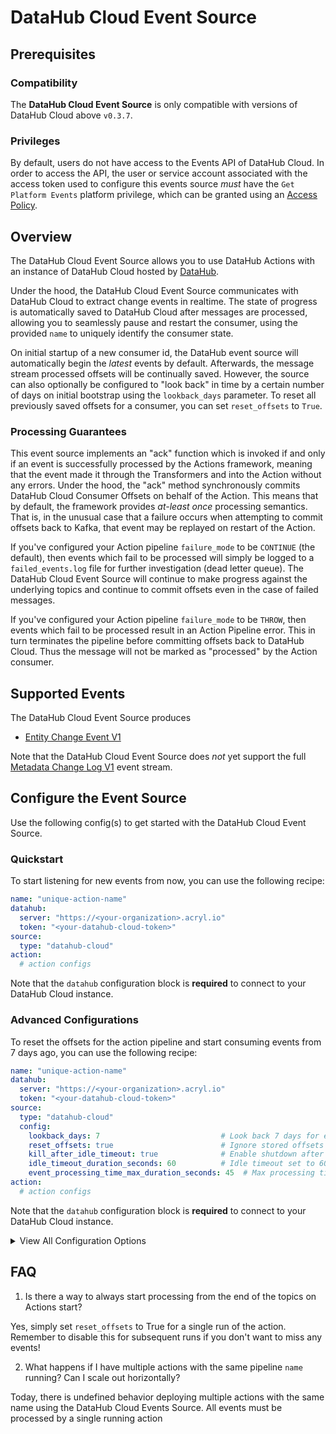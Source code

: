 # DataHub Cloud Event Source

## Prerequisites

### Compatibility

The **DataHub Cloud Event Source** is only compatible with versions of DataHub Cloud above  `v0.3.7`.

### Privileges

By default, users do not have access to the Events API of DataHub Cloud. In order to access the API, the user or service account
associated with the access token used to configure this events source _must_ have the `Get Platform Events` platform privilege, which
can be granted using an [Access Policy](https://datahubproject.io/docs/authorization/access-policies-guide/).

## Overview

The DataHub Cloud Event Source allows you to use DataHub Actions with an instance of DataHub Cloud hosted by [DataHub](https://acryl.io).

Under the hood, the DataHub Cloud Event Source communicates with DataHub Cloud to extract change events in realtime.
The state of progress is automatically saved to DataHub Cloud after messages are processed, allowing you to seamlessly pause and restart the consumer, using the provided `name` to uniquely identify the consumer state.

On initial startup of a new consumer id, the DataHub event source will automatically begin the _latest_ events by default. Afterwards, the message stream processed offsets will be continually saved. However, the source can also optionally be configured to "look back" in time
by a certain number of days on initial bootstrap using the `lookback_days` parameter. To reset all previously saved offsets for a consumer,
you can set `reset_offsets` to `True`.

### Processing Guarantees

This event source implements an "ack" function which is invoked if and only if an event is successfully processed
by the Actions framework, meaning that the event made it through the Transformers and into the Action without
any errors. Under the hood, the "ack" method synchronously commits DataHub Cloud Consumer Offsets on behalf of the Action. This means that by default, the framework provides *at-least once* processing semantics. That is, in the unusual case that a failure occurs when attempting to commit offsets back to Kafka, that event may be replayed on restart of the Action.

If you've configured your Action pipeline `failure_mode` to be `CONTINUE` (the default), then events which
fail to be processed will simply be logged to a `failed_events.log` file for further investigation (dead letter queue). The DataHub Cloud Event Source will continue to make progress against the underlying topics and continue to commit offsets even in the case of failed messages.

If you've configured your Action pipeline `failure_mode` to be `THROW`, then events which fail to be processed result in an Action Pipeline error. This in turn terminates the pipeline before committing offsets back to DataHub Cloud. Thus the message will not be marked as "processed" by the Action consumer.

## Supported Events

The DataHub Cloud Event Source produces

- [Entity Change Event V1](../../managed-datahub/datahub-api/entity-events-api.md)

Note that the DataHub Cloud Event Source does _not_ yet support the full [Metadata Change Log V1](../events/metadata-change-log-event.md) event stream.

## Configure the Event Source

Use the following config(s) to get started with the DataHub Cloud Event Source.

### Quickstart

To start listening for new events from now, you can use the following recipe:

```yml
name: "unique-action-name"
datahub:
  server: "https://<your-organization>.acryl.io"
  token: "<your-datahub-cloud-token>"
source:
  type: "datahub-cloud"
action:
  # action configs
```

Note that the `datahub` configuration block is **required** to connect to your DataHub Cloud instance.

### Advanced Configurations

To reset the offsets for the action pipeline and start consuming events from 7 days ago, you can use the following recipe:

```yml
name: "unique-action-name"
datahub:
  server: "https://<your-organization>.acryl.io"
  token: "<your-datahub-cloud-token>"
source:
  type: "datahub-cloud"
  config:
    lookback_days: 7                           # Look back 7 days for events
    reset_offsets: true                        # Ignore stored offsets and start fresh
    kill_after_idle_timeout: true              # Enable shutdown after idle period
    idle_timeout_duration_seconds: 60          # Idle timeout set to 60 seconds
    event_processing_time_max_duration_seconds: 45  # Max processing time of 45 seconds per batch
action:
  # action configs
```

Note that the `datahub` configuration block is **required** to connect to your DataHub Cloud instance.

<details>
  <summary>View All Configuration Options</summary>

| Field                                 | Required | Default                       | Description                                                                               |
  | ------------------------------------- | :------: | :---------------------------: | ----------------------------------------------------------------------------------------- |
| `topic`                               |    ❌    | `PlatformEvent_v1`            | The name of the topic from which events will be consumed. Do not change this unless you know what you're doing!                                |
| `lookback_days`                       |    ❌    | None                           | Optional number of days to look back when polling for events.                             |
| `reset_offsets`                       |    ❌    | `False`                       | When set to `True`, the consumer will ignore any stored offsets and start fresh.          |
| `kill_after_idle_timeout`             |    ❌    | `False`                       | If `True`, stops the consumer after being idle for the specified timeout duration.        |
| `idle_timeout_duration_seconds`       |    ❌    | `30`                          | Duration in seconds after which, if no events are received, the consumer is considered idle. |
| `event_processing_time_max_duration_seconds` | ❌  | `30`                          | Maximum allowed time in seconds for processing events before timing out.                  |
</details>


## FAQ

1. Is there a way to always start processing from the end of the topics on Actions start?

Yes, simply set `reset_offsets` to True for a single run of the action. Remember to disable this for subsequent runs if you don't want to miss any events!

2. What happens if I have multiple actions with the same pipeline `name` running? Can I scale out horizontally?

Today, there is undefined behavior deploying multiple actions with the same name using the DataHub Cloud Events Source.
All events must be processed by a single running action

